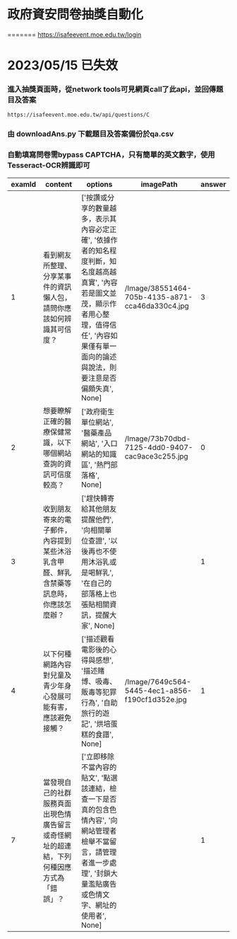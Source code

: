 # 政府資安問卷抽獎自動化
=======
https://isafeevent.moe.edu.tw/login
# 2023/05/15 已失效

### 進入抽獎頁面時，從network tools可見網頁call了此api，並回傳題目及答案


    https://isafeevent.moe.edu.tw/api/questions/C

### 由 downloadAns.py 下載題目及答案備份於qa.csv

### 自動填寫問卷需bypass CAPTCHA，只有簡單的英文數字，使用Tesseract-OCR辨識即可





|examId|content                                     |options                                                                                                        |imagePath                                      |answer|
|------|--------------------------------------------|---------------------------------------------------------------------------------------------------------------|-----------------------------------------------|------|
|1     |看到網友所整理、分享某事件的資訊懶人包，請問你應該如何辨識其可信度？		        |['按讚或分享的數量越多，表示其內容必定正確', '依據作者的知名程度判斷，知名度越高越真實', '內容若是圖文並茂，顯示作者用心整理，值得信任', '內容如果僅有單一面向的論述與說法，則要注意是否偏頗失真', None]|/Image/38551464-705b-4135-a871-cca46da330c4.jpg|3     |
|2     |想要瞭解正確的醫療保健常識，以下哪個網站查詢的資訊可信度較高？             |['政府衛生單位網站', '醫藥產品網站', '入口網站的知識區', '熱門部落格', None]                                                              |/Image/73b70dbd-7125-4dd0-9407-cac9ace3c255.jpg|0     |
|3     |收到朋友寄來的電子郵件，內容提到某些沐浴乳含甲醛、鮮乳含禁藥等訊息時，你應該怎麼辦？  |['趕快轉寄給其他朋友提醒他們', '向相關單位查證', '以後再也不使用沐浴乳或是喝鮮乳', '在自己的部落格上也張貼相關資訊，提醒大家', None]                                  |                                               |1     |
|4     |以下何種網路內容對兒童及青少年身心發展可能有害，應該避免接觸？             |['描述觀看電影後的心得與感想', '描述賭博、吸毒、販毒等犯罪行為', '自助旅行的遊記', '烘培蛋糕的食譜', None]                                               |/Image/7649c564-5445-4ec1-a856-f190cf1d352e.jpg|1     |
|7     |當發現自己的社群服務頁面出現色情廣告留言或奇怪網址的超連結，下列何種因應方式為「錯誤」？|['立即移除不當內容的貼文', '點選該連結，檢查一下是否真的包含色情內容', '向網站管理者檢舉不當留言，請管理者進一步處理', '封鎖大量濫貼廣告或色情文字、網址的使用者', None]                |                                               |1     |





